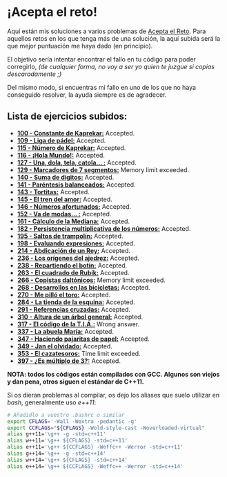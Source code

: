 # ¡Acepta el reto!

Aquí están mis soluciones a varios problemas de [Acepta el Reto](https://www.aceptaelreto.com). Para aquellos retos en los que tenga más de una solución, la aquí subida será la que mejor puntuación me haya dado (en principio).

El objetivo sería intentar encontrar el fallo en tu código para poder corregirlo, *(de cualquier forma, no voy a ser yo quien te juzgue si copias descaradamente ;)*

Del mismo modo, si encuentras mi fallo en uno de los que no haya conseguido resolver, la ayuda siempre es de agradecer.

Lista de ejercicios subidos:
------
* **[100 - Constante de Kaprekar:](https://www.aceptaelreto.com/problem/statement.php?id=100)** Accepted. 
* **[109 - Liga de pádel:](https://www.aceptaelreto.com/problem/statement.php?id=109)** Accepted. 
* **[115 - Número de Kaprekar:](https://www.aceptaelreto.com/problem/statement.php?id=115)** Accepted. 
* **[116 - ¡Hola Mundo!:](https://www.aceptaelreto.com/problem/statement.php?id=116)** Accepted. 
* **[127 - Una, dola, tela, catola... :](https://www.aceptaelreto.com/problem/statement.php?id=127)** Accepted. 
* **[129 - Marcadores de 7 segmentos:](https://www.aceptaelreto.com/problem/statement.php?id=129)** Memory limit exceeded. 
* **[140 - Suma de dígitos:](https://www.aceptaelreto.com/problem/statement.php?id=140)** Accepted.
* **[141 - Paréntesis balanceados:](https://www.aceptaelreto.com/problem/statement.php?id=141)** Accepted.
* **[143 - Tortitas:](https://www.aceptaelreto.com/problem/statement.php?id=143)** Accepted.
* **[145 - El tren del amor:](https://www.aceptaelreto.com/problem/statement.php?id=145)** Accepted.
* **[146 - Números afortunados:](https://www.aceptaelreto.com/problem/statement.php?id=146)** Accepted.
* **[152 - Va de modas... :](https://www.aceptaelreto.com/problem/statement.php?id=152)** Accepted.
* **[161 - Cálculo de la Mediana:](https://www.aceptaelreto.com/problem/statement.php?id=161)** Accepted.
* **[182 - Persistencia multiplicativa de los números:](https://www.aceptaelreto.com/problem/statement.php?id=182)** Accepted.
* **[195 - Saltos de trampolín:](https://www.aceptaelreto.com/problem/statement.php?id=195)** Accepted.
* **[198 - Evaluando expresiones:](https://www.aceptaelreto.com/problem/statement.php?id=198)** Accepted.
* **[214 - Abdicación de un Rey:](https://www.aceptaelreto.com/problem/statement.php?id=214)** Accepted.
* **[236 - Los orígenes del ajedrez:](https://www.aceptaelreto.com/problem/statement.php?id=236)** Accepted.
* **[238 - Repartiendo el botín:](https://www.aceptaelreto.com/problem/statement.php?id=238)** Accepted.
* **[263 - El cuadrado de Rubik:](https://www.aceptaelreto.com/problem/statement.php?id=263)** Accepted.
* **[266 - Copistas daltónicos:](https://www.aceptaelreto.com/problem/statement.php?id=266)** Memory limit exceeded.
* **[268 - Desarrollos en las bicicletas:](https://www.aceptaelreto.com/problem/statement.php?id=268)** Accepted.
* **[270 - Me pilló el toro:](https://www.aceptaelreto.com/problem/statement.php?id=270)** Accepted.
* **[284 - La tienda de la esquina:](https://www.aceptaelreto.com/problem/statement.php?id=284)** Accepted.
* **[291 - Referencias cruzadas:](https://www.aceptaelreto.com/problem/statement.php?id=291)** Accepted.
* **[310 - Altura de un árbol general:](https://www.aceptaelreto.com/problem/statement.php?id=310)** Accepted.
* **[317 - El código de la T.I.A.:](https://www.aceptaelreto.com/problem/statement.php?id=317)** Wrong answer.
* **[337 - La abuela María:](https://www.aceptaelreto.com/problem/statement.php?id=337)** Accepted.
* **[347 - Haciendo pajaritas de papel:](https://www.aceptaelreto.com/problem/statement.php?id=347)** Accepted.
* **[349 - Jan el olvidado:](https://www.aceptaelreto.com/problem/statement.php?id=349)** Accepted.
* **[353 - El cazatesoros:](https://www.aceptaelreto.com/problem/statement.php?id=353)** Time limit exceeded.
* **[397 - ¿Es múltiplo de 3?:](https://www.aceptaelreto.com/problem/statement.php?id=397)** Accepted.

**NOTA: todos los códigos están compilados con GCC. Algunos son viejos y dan pena, otros siguen el estándar de C++11.**

Si os dieran problemas al compilar, os dejo los aliases que suelo utilizar en *bash*, generalmente uso *e++11*:
```bash
# Añadidlo a vuestro .bashrc o similar
export CFLAGS='-Wall -Wextra -pedantic -g'
export CCFLAGS="${CFLAGS} -Wold-style-cast -Woverloaded-virtual"
alias g++11='\g++ -g -std=c++11'
alias w++11='\g++ ${CFLAGS} -std=c++11'
alias e++11='\g++ ${CCFLAGS} -Weffc++ -Werror -std=c++11'
alias g++14='\g++ -g -std=c++14'
alias w++14='\g++ ${CFLAGS} -std=c++14'
alias e++14='\g++ ${CCFLAGS} -Weffc++ -Werror -std=c++14'
``` 
